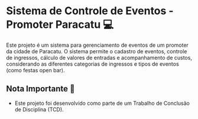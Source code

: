 # Sistema de Controle de Eventos - Promoter Paracatu :computer:

Este projeto é um sistema para gerenciamento de eventos de um promoter da cidade de Paracatu. 
O sistema permite o cadastro de eventos, controle de ingressos, cálculo de valores de entradas e acompanhamento de custos, considerando as diferentes categorias de ingressos e tipos de eventos (como festas open bar).

## Nota Importante 🚨

- Este projeto foi desenvolvido como parte de um Trabalho de Conclusão de Disciplina (TCD).



